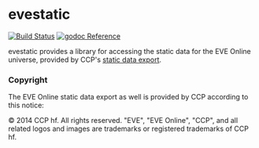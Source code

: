 evestatic
=========

[![Build Status](https://travis-ci.org/MorpheusXAUT/evestatic.svg?branch=master)](https://travis-ci.org/MorpheusXAUT/evestatic)
[![godoc Reference](http://img.shields.io/badge/godoc-reference-blue.svg)](http://godoc.org/github.com/MorpheusXAUT/evestatic)

evestatic provides a library for accessing the static data for the EVE Online universe, provided by CCP's [static data export](https://developers.eveonline.com/resource/static-data-export).

### Copyright ###

The EVE Online static data export as well is provided by CCP according to this notice:

© 2014 CCP hf. All rights reserved. "EVE", "EVE Online", "CCP", and all related logos and images are trademarks or registered trademarks of CCP hf.